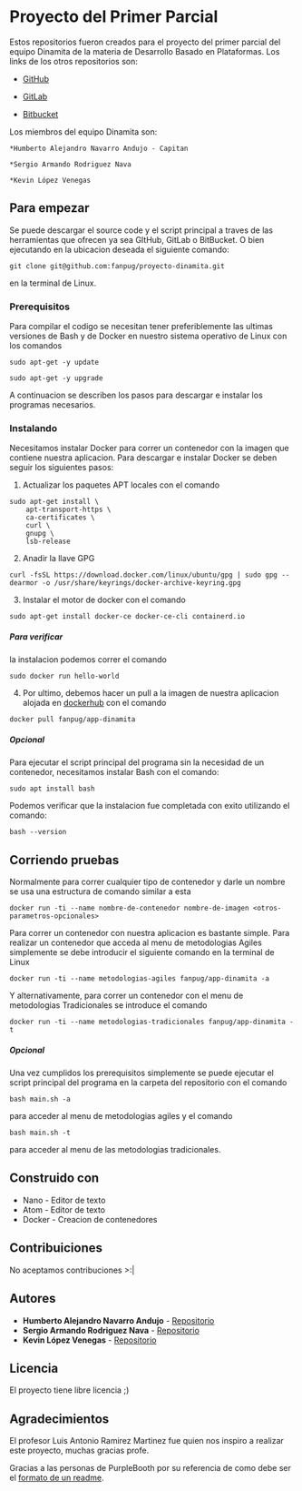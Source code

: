 # Proyecto del Primer Parcial
Estos repositorios fueron creados para el proyecto del primer parcial del equipo Dinamita de la materia de Desarrollo Basado en Plataformas. Los links de los otros repositorios son:

- [GitHub](https://github.com/fanpug/proyecto-dinamita)

- [GitLab](https://gitlab.com/Fanpug/proyecto-dinamita)

- [Bitbucket](https://bitbucket.org/Fanpug/proyecto-dinamita/src)

Los miembros del equipo Dinamita son:

	*Humberto Alejandro Navarro Andujo - Capitan

	*Sergio Armando Rodriguez Nava

	*Kevin López Venegas

## Para empezar
Se puede descargar el source code y el script principal a traves de las herramientas que ofrecen ya sea GItHub, GitLab o BitBucket.
O bien ejecutando en la ubicacion deseada el siguiente comando:
```
git clone git@github.com:fanpug/proyecto-dinamita.git
```
en la terminal de Linux.

### Prerequisitos
Para compilar el codigo se necesitan tener preferiblemente las ultimas versiones de Bash y de Docker en nuestro sistema operativo de Linux con los comandos
```
sudo apt-get -y update
```
```
sudo apt-get -y upgrade
```
A continuacion se describen los pasos para descargar e instalar los programas necesarios.

### Instalando
Necesitamos instalar Docker para correr un contenedor con la imagen que contiene nuestra aplicacion. Para descargar e instalar Docker se deben seguir los siguientes pasos:
1. Actualizar los paquetes APT locales con el comando
```
sudo apt-get install \
    apt-transport-https \
    ca-certificates \
    curl \
    gnupg \
    lsb-release
```
2. Anadir la llave GPG
```
curl -fsSL https://download.docker.com/linux/ubuntu/gpg | sudo gpg --dearmor -o /usr/share/keyrings/docker-archive-keyring.gpg
```
3. Instalar el motor de docker con el comando
```
sudo apt-get install docker-ce docker-ce-cli containerd.io
```
##### Para verificar
la instalacion podemos correr el comando
```
sudo docker run hello-world
```
4. Por ultimo, debemos hacer un pull a la imagen de nuestra aplicacion alojada en [dockerhub](https://hub.docker.com/r/fanpug/app-dinamita) con el comando
```
docker pull fanpug/app-dinamita
```

##### Opcional
Para ejecutar el script principal del programa sin la necesidad de un contenedor, necesitamos instalar Bash con el comando:
```
sudo apt install bash
```
Podemos verificar que la instalacion fue completada con exito utilizando el comando:
```
bash --version
```


## Corriendo pruebas
Normalmente para correr cualquier tipo de contenedor y darle un nombre se usa una estructura de comando similar a esta
```
docker run -ti --name nombre-de-contenedor nombre-de-imagen <otros-parametros-opcionales>
```
Para correr un contenedor con nuestra aplicacion es bastante simple. Para realizar un contenedor que acceda al menu de metodologias Agiles simplemente se debe introducir el siguiente comando en la terminal de Linux
```
docker run -ti --name metodologias-agiles fanpug/app-dinamita -a
```
Y alternativamente, para correr un contenedor con el menu de metodologias Tradicionales se introduce el comando
```
docker run -ti --name metodologias-tradicionales fanpug/app-dinamita -t
```

##### Opcional
Una vez cumplidos los prerequisitos simplemente se puede ejecutar el script principal del programa en la carpeta del repositorio con el comando
```
bash main.sh -a
```
para acceder al menu de metodologias agiles y el comando
```
bash main.sh -t
```
para acceder al menu de las metodologias tradicionales.


## Construido con
* Nano - Editor de texto
* Atom - Editor de texto
* Docker - Creacion de contenedores

## Contribuiciones
No aceptamos contribuciones >:|

## Autores
* **Humberto Alejandro Navarro Andujo** - [Repositorio](https://github.com/fanpug)
* **Sergio Armando Rodriguez Nava** - [Repositorio](https://github.com/XKerberosX)
* **Kevin López Venegas** - [Repositorio](https://github.com/kevinlpzv)

## Licencia
El proyecto tiene libre licencia ;)

## Agradecimientos
El profesor Luis Antonio Ramirez Martinez fue quien nos inspiro a realizar este proyecto, muchas gracias profe.

Gracias a las personas de PurpleBooth por su referencia de como debe ser el [formato de un readme](https://gist.github.com/PurpleBooth/109311bb0361f32d87a2).
